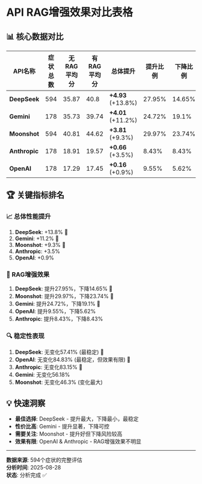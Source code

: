 # API RAG增强效果对比表格

## 📊 核心数据对比

| API名称 | 症状总数 | 无RAG平均分 | 有RAG平均分 | 总体提升 | 提升比例 | 下降比例 | 无变化比例 | 排名 |
|---------|----------|-------------|-------------|----------|----------|----------|------------|------|
| **DeepSeek** | 594 | 35.87 | 40.8 | **+4.93** (+13.8%) | 27.95% | 14.65% | 57.41% | 🥇 |
| **Gemini** | 178 | 35.73 | 39.74 | **+4.01** (+11.2%) | 24.72% | 19.1% | 56.18% | 🥈 |
| **Moonshot** | 594 | 40.81 | 44.62 | **+3.81** (+9.3%) | 29.97% | 23.74% | 46.3% | 🥉 |
| **Anthropic** | 178 | 18.91 | 19.57 | **+0.66** (+3.5%) | 8.43% | 8.43% | 83.15% | 4️⃣ |
| **OpenAI** | 178 | 17.29 | 17.45 | **+0.16** (+0.9%) | 9.55% | 5.62% | 84.83% | 5️⃣ |

## 🏆 关键指标排名

### 📈 总体性能提升
1. **DeepSeek**: +13.8% 🥇
2. **Gemini**: +11.2% 🥈  
3. **Moonshot**: +9.3% 🥉
4. **Anthropic**: +3.5%
5. **OpenAI**: +0.9%

### 🎯 RAG增强效果
1. **DeepSeek**: 提升27.95%，下降14.65% 🥇
2. **Moonshot**: 提升29.97%，下降23.74% 🥈
3. **Gemini**: 提升24.72%，下降19.1% 🥉
4. **OpenAI**: 提升9.55%，下降5.62%
5. **Anthropic**: 提升8.43%，下降8.43%

### 🔍 稳定性表现
1. **DeepSeek**: 无变化57.41% (最稳定) 🥇
2. **OpenAI**: 无变化84.83% (最稳定，但效果有限) 🥈
3. **Anthropic**: 无变化83.15% 🥉
4. **Gemini**: 无变化56.18%
5. **Moonshot**: 无变化46.3% (变化最大)

## 💡 快速洞察

- **最佳选择**: DeepSeek - 提升最大，下降最小，最稳定
- **性价比高**: Gemini - 提升显著，下降可控
- **需要关注**: Moonshot - 提升好但下降风险较高
- **效果有限**: OpenAI & Anthropic - RAG增强效果不明显

---

**数据来源**: 594个症状的完整评估  
**分析时间**: 2025-08-28  
**状态**: 分析完成 ✅
